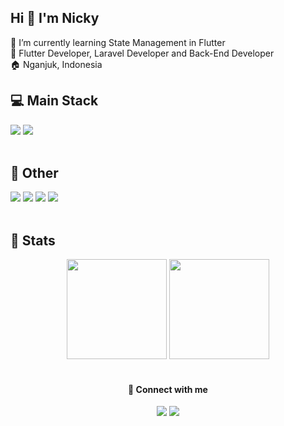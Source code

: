 ## Hi 👋 I'm Nicky

🌱 I’m currently learning State Management in Flutter\
🎯 Flutter Developer, Laravel Developer and Back-End Developer\
🏠 Nganjuk, Indonesia
<br>

## :computer: Main Stack
<div id="main-stack">
<img src="https://img.shields.io/badge/Flutter-02569B?logo=flutter&logoColor=fff&style=for-the-badge">
<img src="https://img.shields.io/badge/Laravel-F05340?logo=laravel&logoColor=fff&style=for-the-badge">
</div><br>

## :scroll: Other
<div id="other">
<img src="https://img.shields.io/badge/git-F05032?logo=git&logoColor=fff&style=for-the-badge">
<img src="https://img.shields.io/badge/spring%20boot-6DB33F?logo=Spring%20Boot&logoColor=fff&style=for-the-badge">
<img src="https://img.shields.io/badge/bootstrap-7952B3?logo=bootstrap&logoColor=fff&style=for-the-badge">
<img src="https://img.shields.io/badge/docker-2496ED?logo=docker&logoColor=fff&style=for-the-badge">
</div><br>

## :pushpin: Stats
<div id="stats" align="center">
<img height="160em"src="https://github-readme-stats.vercel.app/api?username=NickyErlanggaZ&show_icons=true&theme=onedark&hide_border=true">
<img height="160em" src="https://github-readme-streak-stats.herokuapp.com?user=NickyErlanggaZ&theme=onedark&hide_border=true">
</div><br>

<h4 align="center"> 🤝 Connect with me </h4>
<div align="center">
<a href="mailto:nickyerlanggaz@gmail.com"><img src="https://img.shields.io/badge/Email%20Me-EA4335?logo=gmail&logoColor=fff&style=flat-square"></a>
<a href="https://www.linkedin.com/in/nickyerlangga-s/"><img src="https://img.shields.io/badge/Linked%20In-0A66C2?logo=linkedin&logoColor=fff&style=flat-square"></a>
</div>

<!--
**NickyErlanggaZ/NickyErlanggaZ** is a ✨ _special_ ✨ repository because its `README.md` (this file) appears on your GitHub profile.

Here are some ideas to get you started:
# Hi 👋 I'm Nicky
- 🔭 I’m currently working on ...
- 🌱 I’m currently learning ...
- 👯 I’m looking to collaborate on ...
- 🤔 I’m looking for help with ...
- 💬 Ask me about ...
- 📫 How to reach me: ...
- 😄 Pronouns: ...
- ⚡ Fun fact: ...
-->
